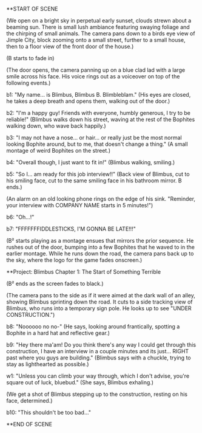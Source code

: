**START OF SCENE

(We open on a bright sky in perpetual early sunset, clouds strewn about a beaming sun. There is small lush ambiance featuring swaying foliage and the chirping of small animals. The camera pans down to a birds eye view of Jimple City, block zooming onto a small street, further to a small house, then to a floor view of the front door of the house.)

(B starts to fade in)

(The door opens, the camera panning up on a blue clad lad with a large smile across his face. His voice rings out as a voiceover on top of the following events.)

b1: "My name... is Blimbus, Blimbus B. Blimbleblam." (His eyes are closed, he takes a deep breath and opens them, walking out of the door.)

b2: "I'm a happy guy! Friends with everyone, humbly generous, I try to be reliable!" (Blimbus walks down his street, waving at the rest of the Bophites walking down, who wave back happily.)

b3: "I may not have a nose... or hair... or really just be the most normal looking Bophite around, but to me, that doesn't change a thing." (A small montage of weird Bophites on the street.)

b4: "Overall though, I just want to fit in!" (Blimbus walking, smiling.)

b5: "So I... am ready for this job interview!!" (Back view of Blimbus, cut to his smiling face, cut to the same smiling face in his bathroom mirror. B ends.)

(An alarm on an old looking phone rings on the edge of his sink. "Reminder, your interview with COMPANY NAME starts in 5 minutes!")

b6: "Oh...!"

b7: "FFFFFFFIDDLESTICKS, I'M GONNA BE LATE!!!"

(B² starts playing as a montage ensues that mirrors the prior sequence. He rushes out of the door, bumping into a few Bophites that he waved to in the earlier montage. While he runs down the road, the camera pans back up to the sky, where the logo for the game fades onscreen.)

**Project: Blimbus
Chapter 1: The Start of Something Terrible

(B² ends as the screen fades to black.)

(The camera pans to the side as if it were aimed at the dark wall of an alley, showing Blimbus sprinting down the road. It cuts to a side tracking view of Blimbus, who runs into a temporary sign pole. He looks up to see "UNDER CONSTRUCTION.")

b8: "Noooooo no no-" (He says, looking around frantically, spotting a Bophite in a hard hat and reflective gear.)

b9: "Hey there ma'am! Do you think there's any way I could get through this construction, I have an interview in a couple minutes and its just... RIGHT past where you guys are building." (Blimbus says with a chuckle, trying to stay as lighthearted as possible.)

w1: "Unless you can climb your way through, which I don't advise, you're square out of luck, bluebud." (She says, Blimbus exhaling.)

(We get a shot of Blimbus stepping up to the construction, resting on his face, determined.)

b10: "This shouldn't be too bad..."

**END OF SCENE



